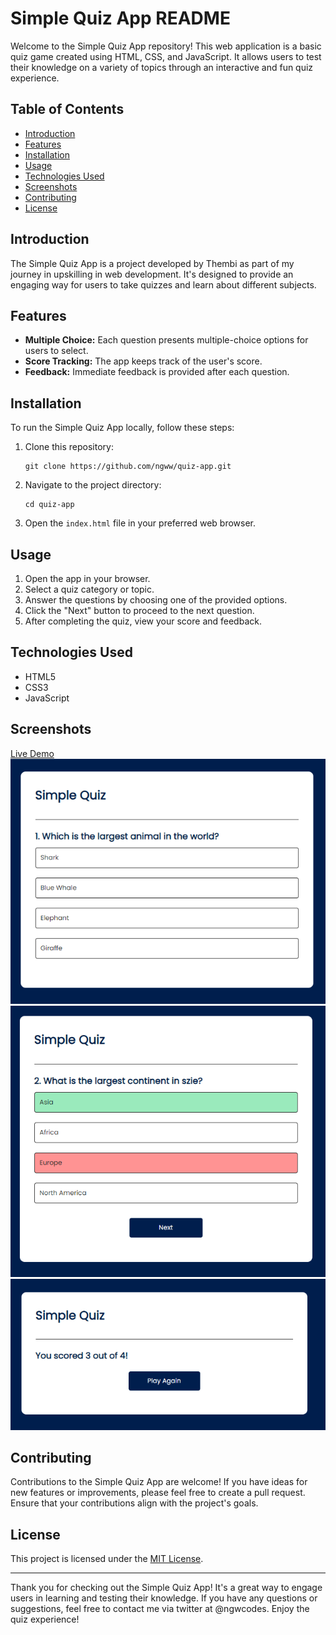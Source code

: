 # Simple Quiz App README

Welcome to the Simple Quiz App repository! This web application is a basic quiz game created using HTML, CSS, and JavaScript. It allows users to test their knowledge on a variety of topics through an interactive and fun quiz experience.

## Table of Contents
- [Introduction](#introduction)
- [Features](#features)
- [Installation](#installation)
- [Usage](#usage)
- [Technologies Used](#technologies-used)
- [Screenshots](#screenshots)
- [Contributing](#contributing)
- [License](#license)

## Introduction
The Simple Quiz App is a project developed by Thembi as part of my journey in upskilling in web development. It's designed to provide an engaging way for users to take quizzes and learn about different subjects.

## Features
- **Multiple Choice:** Each question presents multiple-choice options for users to select.
- **Score Tracking:** The app keeps track of the user's score.
- **Feedback:** Immediate feedback is provided after each question.

## Installation
To run the Simple Quiz App locally, follow these steps:

1. Clone this repository:
   ```
   git clone https://github.com/ngww/quiz-app.git
   ```

2. Navigate to the project directory:
   ```
   cd quiz-app
   ```

3. Open the `index.html` file in your preferred web browser.

## Usage
1. Open the app in your browser.
2. Select a quiz category or topic.
3. Answer the questions by choosing one of the provided options.
4. Click the "Next" button to proceed to the next question.
5. After completing the quiz, view your score and feedback.

## Technologies Used
- HTML5
- CSS3
- JavaScript

## Screenshots
[Live Demo]()
![Screenshot 1](screenshots/screenshot1.png)
![Screenshot 2](screenshots/screenshot2.png)
![Screenshot 3](screenshots/screenshot3.png)

## Contributing
Contributions to the Simple Quiz App are welcome! If you have ideas for new features or improvements, please feel free to create a pull request. Ensure that your contributions align with the project's goals.

## License
This project is licensed under the [MIT License](LICENSE).

---

Thank you for checking out the Simple Quiz App! It's a great way to engage users in learning and testing their knowledge. If you have any questions or suggestions, feel free to contact me via twitter at @ngwcodes. Enjoy the quiz experience!